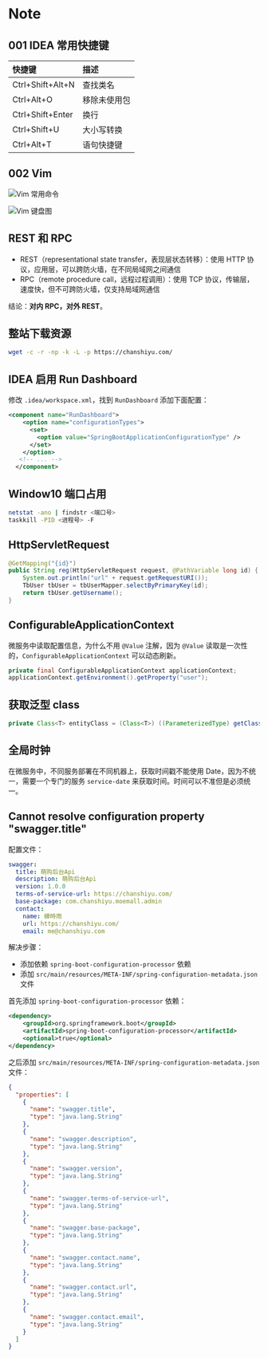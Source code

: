 # Note

## 001 IDEA 常用快捷键

| 快捷键           | 描述         |
| :--------------- | :----------- |
| Ctrl+Shift+Alt+N | 查找类名     |
| Ctrl+Alt+O       | 移除未使用包 |
| Ctrl+Shift+Enter | 换行         |
| Ctrl+Shift+U     | 大小写转换   |
| Ctrl+Alt+T       | 语句快捷键   |

## 002 Vim

![Vim 常用命令](https://raw.githubusercontent.com/chanshiyucx/poi/master/2019/vim%E5%B8%B8%E7%94%A8%E5%91%BD%E4%BB%A4.jpg)

![Vim 键盘图](https://raw.githubusercontent.com/chanshiyucx/poi/master/2019/vim%E9%94%AE%E7%9B%98%E5%9B%BE.jpg)

## REST 和 RPC

- REST（representational state transfer，表现层状态转移）：使用 HTTP 协议，应用层，可以跨防火墙，在不同局域网之间通信
- RPC（remote procedure call，远程过程调用）：使用 TCP 协议，传输层，速度快，但不可跨防火墙，仅支持局域网通信

结论：**对内 RPC，对外 REST**。

## 整站下载资源

```bash
wget -c -r -np -k -L -p https://chanshiyu.com/
```

## IDEA 启用 Run Dashboard

修改 `.idea/workspace.xml`，找到 `RunDashboard` 添加下面配置：

```xml
<component name="RunDashboard">
    <option name="configurationTypes">
      <set>
        <option value="SpringBootApplicationConfigurationType" />
      </set>
    </option>
   <!-- ... -->
  </component>
```

## Window10 端口占用

```bash
netstat -ano | findstr <端口号>
taskkill -PID <进程号> -F
```

## HttpServletRequest

```java
@GetMapping("{id}")
public String reg(HttpServletRequest request, @PathVariable long id) {
    System.out.println("url" + request.getRequestURI());
    TbUser tbUser = tbUserMapper.selectByPrimaryKey(id);
    return tbUser.getUsername();
}
```

## ConfigurableApplicationContext

微服务中读取配置信息，为什么不用 `@Value` 注解，因为 `@Value` 读取是一次性的，`ConfigurableApplicationContext` 可以动态刷新。

```java
private final ConfigurableApplicationContext applicationContext;
applicationContext.getEnvironment().getProperty("user");
```

## 获取泛型 class

```java
private Class<T> entityClass = (Class<T>) ((ParameterizedType) getClass().getGenericSuperclass()).getActualTypeArguments()[0];
```

## 全局时钟

在微服务中，不同服务部署在不同机器上，获取时间戳不能使用 Date，因为不统一，需要一个专门的服务 `service-date` 来获取时间。时间可以不准但是必须统一。

## Cannot resolve configuration property "swagger.title"

配置文件：

```yml
swagger:
  title: 萌购后台Api
  description: 萌购后台Api
  version: 1.0.0
  terms-of-service-url: https://chanshiyu.com/
  base-package: com.chanshiyu.moemall.admin
  contact:
    name: 蝉時雨
    url: https://chanshiyu.com/
    email: me@chanshiyu.com
```

解决步骤：

- 添加依赖 `spring-boot-configuration-processor` 依赖
- 添加 `src/main/resources/META-INF/spring-configuration-metadata.json` 文件

首先添加 `spring-boot-configuration-processor` 依赖：

```xml
<dependency>
    <groupId>org.springframework.boot</groupId>
    <artifactId>spring-boot-configuration-processor</artifactId>
    <optional>true</optional>
</dependency>
```

之后添加 `src/main/resources/META-INF/spring-configuration-metadata.json` 文件：

```json
{
  "properties": [
    {
      "name": "swagger.title",
      "type": "java.lang.String"
    },
    {
      "name": "swagger.description",
      "type": "java.lang.String"
    },
    {
      "name": "swagger.version",
      "type": "java.lang.String"
    },
    {
      "name": "swagger.terms-of-service-url",
      "type": "java.lang.String"
    },
    {
      "name": "swagger.base-package",
      "type": "java.lang.String"
    },
    {
      "name": "swagger.contact.name",
      "type": "java.lang.String"
    },
    {
      "name": "swagger.contact.url",
      "type": "java.lang.String"
    },
    {
      "name": "swagger.contact.email",
      "type": "java.lang.String"
    }
  ]
}
```
